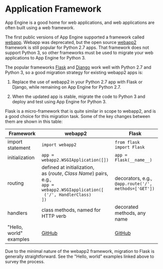 # Application Framework

App Engine is a good home for web applications, and web applications are
often built using a web framework.

The first public versions of App Engine supported a framework called 
[webapp](https://cloud.google.com/appengine/docs/standard/python/refdocs/google.appengine.ext.webapp).
Webapp was deprecated, but the open source
[webapp2](https://webapp2.readthedocs.io/en/latest/) framework is still
popular for Python 2.7 apps. That framework does not support Python 3, so
other frameworks must be used to migrate your web applications to
App Engine for Python 3.

The popular frameworks [Flask](https://flask.palletsprojects.com/en/1.1.x/)
and [Django](https://www.djangoproject.com/) work well with Python 2.7 and
Python 3, so a good migration strategy for existing webapp2 apps is:

1. Replace the use of webapp2 in your Python 2.7 app with Flask
   or Django, while remaining on App Engine for Python 2.7.

1. When the updated app is stable, migrate the code to Python 3 and deploy
   and test using App Engine for Python 3.

Flask is a micro-framework that is quite similar in scope to webapp2, and is
a good choice for this migration task. Some of the key changes between them
are shown in this table:

| Framework | webapp2 | Flask |
| --- | --- | --- |
| import statement | `import webapp2` | `from flask import Flask` |
| initialization | `app = webapp2.WSGIApplication([])` | `app = Flask(__name__)` |
| routing | defined at initialization,<br>as (_route_, _Class Name_) pairs, e.g.,<br> `app = webapp2.WSGIapplication([`<br> ` ('/', HandlerClass)`<br>`])` | decorators, e.g., <br> `@app.route('/', methods=['GET'])` |
| handlers | class methods, named for HTTP verb | decorated methods, any name |
| "Hello, world" examples | [GitHub](https://github.com/GoogleCloudPlatform/python-docs-samples/blob/master/appengine/standard/hello_world/main.py) | [GitHub](https://github.com/GoogleCloudPlatform/python-docs-samples/blob/master/appengine/standard/flask/hello_world/main.py) |

Due to the minimal nature of the webapp2 framework, migration to Flask is
generally straightforward. See the "Hello, world" examples linked above
to survey the process.

